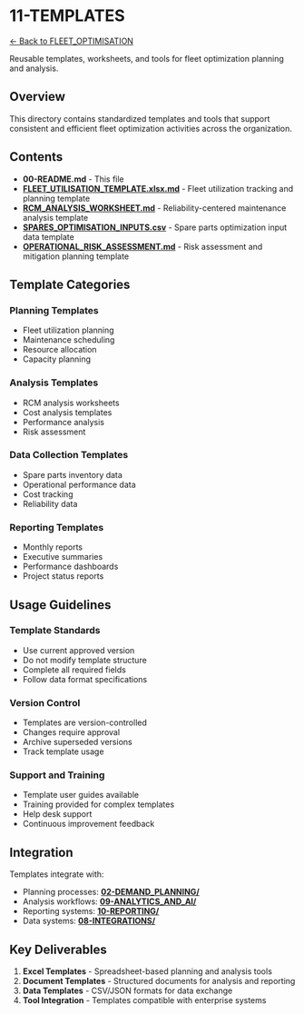 # 11-TEMPLATES


[← Back to FLEET_OPTIMISATION](../00-README.md)

Reusable templates, worksheets, and tools for fleet optimization planning and analysis.

## Overview

This directory contains standardized templates and tools that support consistent and efficient fleet optimization activities across the organization.

## Contents

- **00-README.md** - This file
- **[FLEET_UTILISATION_TEMPLATE.xlsx.md](FLEET_UTILISATION_TEMPLATE.xlsx.md)** - Fleet utilization tracking and planning template
- **[RCM_ANALYSIS_WORKSHEET.md](RCM_ANALYSIS_WORKSHEET.md)** - Reliability-centered maintenance analysis template
- **[SPARES_OPTIMISATION_INPUTS.csv](SPARES_OPTIMISATION_INPUTS.csv)** - Spare parts optimization input data template
- **[OPERATIONAL_RISK_ASSESSMENT.md](OPERATIONAL_RISK_ASSESSMENT.md)** - Risk assessment and mitigation planning template

## Template Categories

### Planning Templates
- Fleet utilization planning
- Maintenance scheduling
- Resource allocation
- Capacity planning

### Analysis Templates
- RCM analysis worksheets
- Cost analysis templates
- Performance analysis
- Risk assessment

### Data Collection Templates
- Spare parts inventory data
- Operational performance data
- Cost tracking
- Reliability data

### Reporting Templates
- Monthly reports
- Executive summaries
- Performance dashboards
- Project status reports

## Usage Guidelines

### Template Standards
- Use current approved version
- Do not modify template structure
- Complete all required fields
- Follow data format specifications

### Version Control
- Templates are version-controlled
- Changes require approval
- Archive superseded versions
- Track template usage

### Support and Training
- Template user guides available
- Training provided for complex templates
- Help desk support
- Continuous improvement feedback

## Integration

Templates integrate with:
- Planning processes: **[02-DEMAND_PLANNING/](../02-DEMAND_PLANNING/)**
- Analysis workflows: **[09-ANALYTICS_AND_AI/](../09-ANALYTICS_AND_AI/)**
- Reporting systems: **[10-REPORTING/](../10-REPORTING/)**
- Data systems: **[08-INTEGRATIONS/](../08-INTEGRATIONS/)**

## Key Deliverables

1. **Excel Templates** - Spreadsheet-based planning and analysis tools
2. **Document Templates** - Structured documents for analysis and reporting
3. **Data Templates** - CSV/JSON formats for data exchange
4. **Tool Integration** - Templates compatible with enterprise systems

